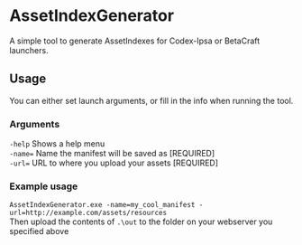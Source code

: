# AssetIndexGenerator
A simple tool to generate AssetIndexes for Codex-Ipsa or BetaCraft launchers.
## Usage
You can either set launch arguments, or fill in the info when running the tool.

### Arguments
`-help`         Shows a help menu<br>
`-name=`        Name the manifest will be saved as [REQUIRED]<br>
`-url=`         URL to where you upload your assets [REQUIRED]

### Example usage
`AssetIndexGenerator.exe -name=my_cool_manifest -url=http://example.com/assets/resources`<br>
Then upload the contents of `.\out` to the folder on your webserver you specified above
